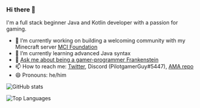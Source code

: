 ### Hi there 👋

I'm a full stack beginner Java and Kotlin developer with a passion for gaming.

- 🔭 I’m currently working on building a welcoming community with my Minecraft server [MCI Foundation](https://github.com/MCI-Foundation)
- 🌱 I’m currently learning advanced Java syntax
- 💬 [Ask me about being a gamer-programmer Frankenstein](https://github.com/PilotgamerGuy/AMA)
- 📫 How to reach me: [Twitter](https://twitter.com/PilotgamerGuy), Discord (PilotgamerGuy#5447), [AMA repo](https://github.com/PilotgamerGuy/AMA)
- 😄 Pronouns: he/him

![GitHub stats](https://github-readme-stats.vercel.app/api?username=pilotgamerguy&count_private=true&show_icons=true&cache_seconds=1800)

![Top Languages](https://github-readme-stats.vercel.app/api/top-langs/?username=pilotgamerguy&layout=compact)
